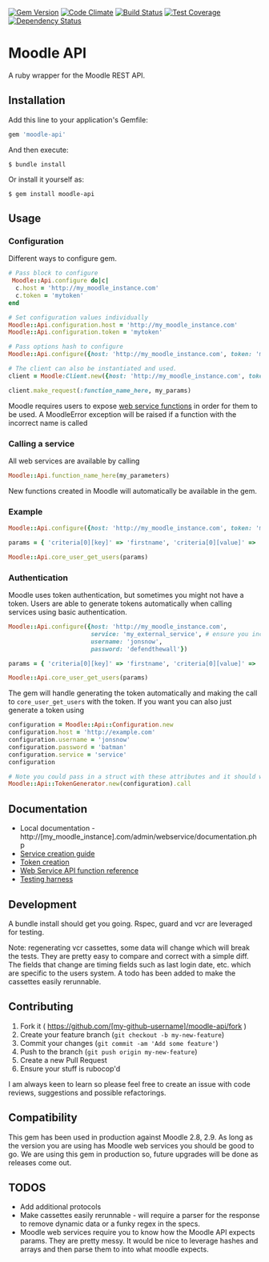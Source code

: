 [![Gem Version](https://badge.fury.io/rb/moodle-api.svg)](http://badge.fury.io/rb/moodle-api)
[![Code Climate](https://codeclimate.com/repos/559ea924e30ba001ad00a507/badges/bf95c036334b007100d3/gpa.svg)](https://codeclimate.com/repos/559ea924e30ba001ad00a507/feed)
[![Build Status](https://travis-ci.org/getsmarter/moodle-api.svg?branch=master)](https://travis-ci.org/getsmarter/moodle-api.svg)
[![Test Coverage](https://codeclimate.com/repos/559ea924e30ba001ad00a507/badges/bf95c036334b007100d3/coverage.svg)](https://codeclimate.com/repos/559ea924e30ba001ad00a507/coverage)
[![Dependency Status](https://gemnasium.com/get-smarter/moodle-api.svg)](https://gemnasium.com/get-smarter/moodle-api)

# Moodle API

A ruby wrapper for the Moodle REST API. 

## Installation

Add this line to your application's Gemfile:

```ruby
gem 'moodle-api'
```

And then execute:

    $ bundle install

Or install it yourself as:

    $ gem install moodle-api

## Usage

### Configuration

Different ways to configure gem.

```ruby
# Pass block to configure
 Moodle::Api.configure do|c|
  c.host = 'http://my_moodle_instance.com'
  c.token = 'mytoken'
end

# Set configuration values individually
Moodle::Api.configuration.host = 'http://my_moodle_instance.com'
Moodle::Api.configuration.token = 'mytoken'

# Pass options hash to configure
Moodle::Api.configure({host: 'http://my_moodle_instance.com', token: 'mytoken'})

# The client can also be instantiated and used.
client = Moodle:Client.new({host: 'http://my_moodle_instance.com', token: 'mytoken'})

client.make_request(:function_name_here, my_params)
```

Moodle requires users to expose [web service functions](https://docs.moodle.org/dev/Web_service_API_functions) in order for them to be used. A MoodleError exception will be raised if a function with the incorrect name is called

### Calling a service

All web services are available by calling

```ruby
Moodle::Api.function_name_here(my_parameters)
```

New functions created in Moodle will automatically be available in the gem.

### Example

```ruby
Moodle::Api.configure({host: 'http://my_moodle_instance.com', token: 'mytoken'})

params = { 'criteria[0][key]' => 'firstname', 'criteria[0][value]' => 'Jon' }

Moodle::Api.core_user_get_users(params)
```

### Authentication
Moodle uses token authentication, but sometimes you might not have a token. Users are able to generate tokens automatically when calling services using basic authentication.
```ruby
Moodle::Api.configure({host: 'http://my_moodle_instance.com',
                       service: 'my_external_service', # ensure you include the shortname of the external service
                       username: 'jonsnow',
                       password: 'defendthewall'})

params = { 'criteria[0][key]' => 'firstname', 'criteria[0][value]' => 'Jon' }

Moodle::Api.core_user_get_users(params)
```
The gem will handle generating the token automatically and making the call to `core_user_get_users` with the token. If you want you can also just generate a token using
```ruby
configuration = Moodle::Api::Configuration.new
configuration.host = 'http://example.com'
configuration.username = 'jonsnow'
configuration.password = 'batman'
configuration.service = 'service'
configuration

# Note you could pass in a struct with these attributes and it should work the same
Moodle::Api::TokenGenerator.new(configuration).call
```

## Documentation
- Local documentation - http://[my_moodle_instance].com/admin/webservice/documentation.php
- [Service creation guide](https://docs.moodle.org/20/en/Using_web_services#Creating_a_service)
- [Token creation](https://docs.moodle.org/24/en/Using_web_services#Create_a_token)
- [Web Service API function reference](https://docs.moodle.org/dev/Web_service_API_functions)
- [Testing harness](https://testing.vle.getsmarter.co.za/admin/webservice/testclient.php)

## Development
A bundle install should get you going. Rspec, guard and vcr are leveraged for testing.

Note: regenerating vcr cassettes, some data will change which will break the tests. They are pretty easy to compare and correct with a simple diff. The fields that change are timing fields such as last login date, etc. which are specific to the users system. A todo has been added to make the cassettes easily rerunnable.

## Contributing

1. Fork it ( https://github.com/[my-github-username]/moodle-api/fork )
2. Create your feature branch (`git checkout -b my-new-feature`)
3. Commit your changes (`git commit -am 'Add some feature'`)
4. Push to the branch (`git push origin my-new-feature`)
5. Create a new Pull Request
6. Ensure your stuff is rubocop'd

I am always keen to learn so please feel free to create an issue with code reviews, suggestions and possible refactorings.

## Compatibility

This gem has been used in production against Moodle 2.8, 2.9. As long as the version you are using has Moodle web services you should be good to go. We are using this gem in production so, future upgrades will be done as releases come out.

## TODOS

- Add additional protocols
- Make cassettes easily rerunnable - will require a parser for the response to remove dynamic data or a funky regex in the specs.
- Moodle web services require you to know how the Moodle API expects params. They are pretty messy. It would be nice to leverage hashes and arrays and then parse them to into what moodle expects.

